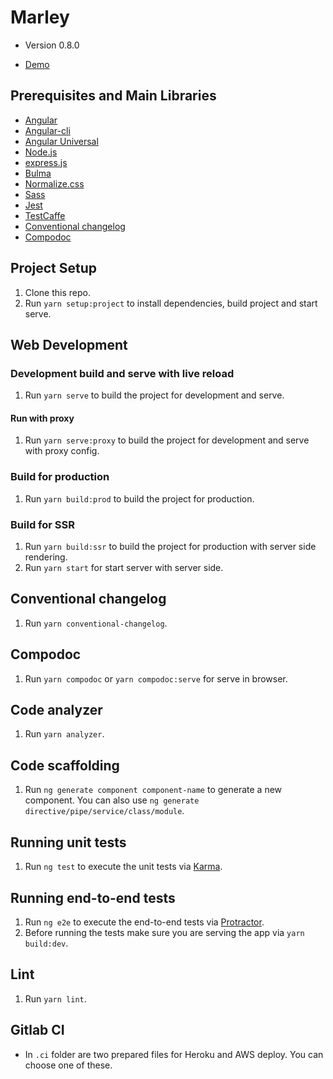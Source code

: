# Marley

* Version 0.8.0

* [Demo](https://marleyapp.herokuapp.com/)

## Prerequisites and Main Libraries
* [Angular](https://angular.io/)
* [Angular-cli](https://github.com/angular/angular-cli)
* [Angular Universal](https://universal.angular.io/)
* [Node.js](https://nodejs.org/en/)
* [express.js](https://expressjs.com/)
* [Bulma](http://bulma.io/)
* [Normalize.css](http://necolas.github.io/normalize.css/)
* [Sass](http://sass-lang.com/)
* [Jest](https://jestjs.io/)
* [TestCaffe](https://devexpress.github.io/testcafe/)
* [Conventional changelog](https://github.com/conventional-changelog/conventional-changelog)
* [Compodoc](https://compodoc.app/)

## Project Setup
1. Clone this repo.
2. Run `yarn setup:project` to install dependencies, build project and start serve.

## Web Development
### Development build and serve with live reload
1. Run `yarn serve` to build the project for development and serve.

#### Run with proxy
1. Run `yarn serve:proxy` to build the project for development and serve with proxy config.

### Build for production
1. Run `yarn build:prod` to build the project for production.

### Build for SSR
1. Run `yarn build:ssr` to build the project for production with server side rendering.
2. Run `yarn start` for start server with server side.

## Conventional changelog
1. Run `yarn conventional-changelog`.

## Compodoc
1. Run `yarn compodoc` or `yarn compodoc:serve` for serve in browser.

## Code analyzer
1. Run `yarn analyzer`.

## Code scaffolding
1. Run `ng generate component component-name` to generate a new component. You can also use `ng generate directive/pipe/service/class/module`.

## Running unit tests
1. Run `ng test` to execute the unit tests via [Karma](https://karma-runner.github.io).

## Running end-to-end tests
1. Run `ng e2e` to execute the end-to-end tests via [Protractor](http://www.protractortest.org/).
2. Before running the tests make sure you are serving the app via `yarn build:dev`.

## Lint
1. Run `yarn lint`.

## Gitlab CI
* In `.ci` folder are two prepared files for Heroku and AWS deploy. You can choose one of these.